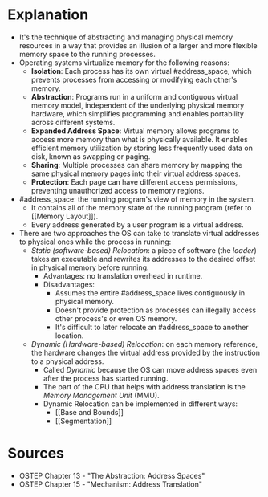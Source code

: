# Explanation
- It's the technique of abstracting and managing physical memory resources in a way that provides an illusion of a larger and more flexible memory space to the running processes.
- Operating systems virtualize memory for the following reasons:
	- **Isolation**: Each process has its own virtual #address_space, which prevents processes from accessing or modifying each other's memory.
	- **Abstraction**: Programs run in a uniform and contiguous virtual memory model, independent of the underlying physical memory hardware, which simplifies programming and enables portability across different systems.
	- **Expanded Address Space**: Virtual memory allows programs to access more memory than what is physically available. It enables efficient memory utilization by storing less frequently used data on disk, known as swapping or paging.
	- **Sharing**: Multiple processes can share memory by mapping the same physical memory pages into their virtual address spaces.
	- **Protection**: Each page can have different access permissions, preventing unauthorized access to memory regions.
- #address_space: the running program's view of memory in the system.
	- It contains all of the memory state of the running program (refer to [[Memory Layout]]).
	- Every address generated by a user program is a virtual address.
- There are two approaches the OS can take to translate virtual addresses to physical ones while the process in running:
	- *Static (software-based) Relocation*: a piece of software (the *loader*) takes an executable and rewrites its addresses to the desired offset in physical memory before running.
		- Advantages: no translation overhead in runtime.
		- Disadvantages:
			- Assumes the entire #address_space lives contiguously in physical memory.
			- Doesn't provide protection as processes can illegally access other process's or even OS memory.
			- It's difficult to later relocate an #address_space to another location.
	- *Dynamic (Hardware-based) Relocation*: on each memory reference, the hardware changes the virtual address provided by the instruction to a physical address.
		- Called *Dynamic* because the OS can move address spaces even after the process has started running.
		- The part of the CPU that helps with address translation is the *Memory Management Unit* (MMU).
		- Dynamic Relocation can be implemented in different ways:
			- [[Base and Bounds]]
			- [[Segmentation]]

# Sources
- OSTEP Chapter 13 - "The Abstraction: Address Spaces"
- OSTEP Chapter 15 - "Mechanism: Address Translation"